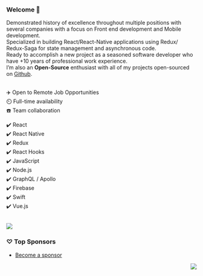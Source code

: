 ### Welcome 👋

Demonstrated history of excellence throughout multiple positions with several companies with a focus on Front end development and Mobile development. </br>
Specialized in building React/React-Native applications using Redux/ Redux-Saga for state management and asynchronous code. </br>
Ready to accomplish a new project as a seasoned software developer who have +10 years of professional work experience.  </br>
I’m also an **Open-Source** enthusiast with all of my projects open-sourced on [Github](https://github.com/jacobleejones?tab=repositories).
<br/>
<br/>

✈️ Open to Remote Job Opportunities </br>
⏲️ Full-time availability </br>
☎️ Team collaboration </br>

✔️ React </br>
✔️ React Native </br>
✔️ Redux </br>
✔️ React Hooks </br>
✔️ JavaScript </br>
✔️ Node.js </br>
✔️ GraphQL / Apollo </br>
✔️ Firebase </br>
✔️ Swift </br>
✔️ Vue.js

<br/>

 
<a href="https://github.com/jacobleejones422?tab=repositories">
  <!-- Change the `github-readme-stats.anuraghazra1.vercel.app` to `github-readme-stats.vercel.app`  -->
  <img align="center" src="https://github-readme-stats.vercel.app/api/top-langs/?username=jacobleejones422&show_icons=true&layout=compact&theme=vue&hide_border=true&langs_count=8" />
</a>

### ♡ Top Sponsors

- [Become a sponsor](https://github.com/sponsors/jacobleejones422)

<img src="https://komarev.com/ghpvc/?username=jacobleejones422&color=blue&style=flat-square&label=visitors" align="right" />
